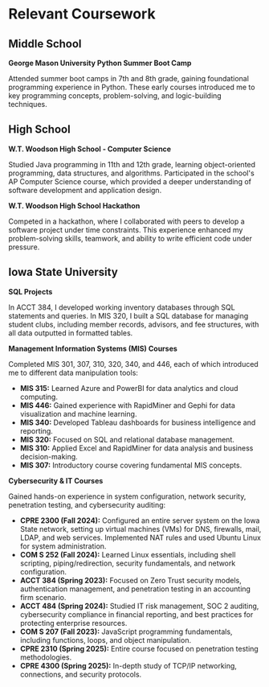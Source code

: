 
<!DOCTYPE html>
<html lang="en">
<body>
    <h1>Relevant Coursework</h1>
    <h2>Middle School</h2>
    <p><strong>George Mason University Python Summer Boot Camp</strong></p>
    <p>Attended summer boot camps in 7th and 8th grade, gaining foundational programming experience in Python. These early courses introduced me to key programming concepts, problem-solving, and logic-building techniques.</p>
    <h2>High School</h2>
    <p><strong>W.T. Woodson High School - Computer Science</strong></p>
    <p>Studied Java programming in 11th and 12th grade, learning object-oriented programming, data structures, and algorithms. Participated in the school's AP Computer Science course, which provided a deeper understanding of software development and application design.</p>
    <p><strong>W.T. Woodson High School Hackathon</strong></p>
    <p>Competed in a hackathon, where I collaborated with peers to develop a software project under time constraints. This experience enhanced my problem-solving skills, teamwork, and ability to write efficient code under pressure.</p>
    <h2>Iowa State University</h2>
    <p><strong>SQL Projects</strong></p>
    <p>In ACCT 384, I developed working inventory databases through SQL statements and queries. In MIS 320, I built a SQL database for managing student clubs, including member records, advisors, and fee structures, with all data outputted in formatted tables.</p>
    <p><strong>Management Information Systems (MIS) Courses</strong></p>
    <p>Completed MIS 301, 307, 310, 320, 340, and 446, each of which introduced me to different data manipulation tools:</p>
    <ul>
        <li><strong>MIS 315:</strong> Learned Azure and PowerBI for data analytics and cloud computing.</li>
        <li><strong>MIS 446:</strong> Gained experience with RapidMiner and Gephi for data visualization and machine learning.</li>
        <li><strong>MIS 340:</strong> Developed Tableau dashboards for business intelligence and reporting.</li>
        <li><strong>MIS 320:</strong> Focused on SQL and relational database management.</li>
        <li><strong>MIS 310:</strong> Applied Excel and RapidMiner for data analysis and business decision-making.</li>
        <li><strong>MIS 307:</strong> Introductory course covering fundamental MIS concepts.</li>
    </ul>
    <p><strong>Cybersecurity & IT Courses</strong></p>
    <p>Gained hands-on experience in system configuration, network security, penetration testing, and cybersecurity auditing:</p>
    <ul>
        <li><strong>CPRE 2300 (Fall 2024):</strong> Configured an entire server system on the Iowa State network, setting up virtual machines (VMs) for DNS, firewalls, mail, LDAP, and web services. Implemented NAT rules and used Ubuntu Linux for system administration.</li>
        <li><strong>COM S 252 (Fall 2024):</strong> Learned Linux essentials, including shell scripting, piping/redirection, security fundamentals, and network configuration.</li>
        <li><strong>ACCT 384 (Spring 2023):</strong> Focused on Zero Trust security models, authentication management, and penetration testing in an accounting firm scenario.</li>
        <li><strong>ACCT 484 (Spring 2024):</strong> Studied IT risk management, SOC 2 auditing, cybersecurity compliance in financial reporting, and best practices for protecting enterprise resources.</li>
        <li><strong>COM S 207 (Fall 2023):</strong> JavaScript programming fundamentals, including functions, loops, and object manipulation.</li>
        <li><strong>CPRE 2310 (Spring 2025):</strong> Entire course focused on penetration testing methodologies.</li>
        <li><strong>CPRE 4300 (Spring 2025):</strong> In-depth study of TCP/IP networking, connections, and security protocols.</li>
    </ul>
</body>
</html>
